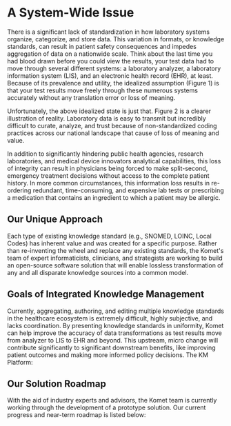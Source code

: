 # A System-Wide Issue

There is a significant lack of standardization in how laboratory systems organize, categorize, and store data. This
variation in formats, or knowledge standards, can result in patient safety consequences and impedes aggregation of data
on a nationwide scale. Think about the last time you had blood drawn before you could view the results, your test data
had to move through several different systems: a laboratory analyzer, a laboratory information system (LIS), and an
electronic health record (EHR), at least. Because of its prevalence and utility, the idealized assumption (Figure 1) is
that your test results move freely through these numerous systems accurately without any translation error or loss of
meaning.

<!-- <img src={require('./images/expectations.png').default} /> -->

Unfortunately, the above idealized state is just that. Figure 2 is a clearer illustration of reality. Laboratory data is
easy to transmit but incredibly difficult to curate, analyze, and trust because of non-standardized coding practices
across our national landscape that cause of loss of meaning and value.

<!-- <img src={require('./images/reality.png').default} /> -->

In addition to significantly hindering public health agencies, research laboratories, and medical device innovators
analytical capabilities, this loss of integrity can result in physicians being forced to make split-second, emergency
treatment decisions without access to the complete patient history. In more common circumstances, this information loss
results in re-ordering redundant, time-consuming, and expensive lab tests or prescribing a medication that contains an
ingredient to which a patient may be allergic.

## Our Unique Approach

Each type of existing knowledge standard (e.g., SNOMED, LOINC, Local Codes) has inherent value and was created for a
specific purpose. Rather than re-inventing the wheel and replace any existing standards, the Komet's team of expert
informaticists, clinicians, and strategists are working to build an open-source software solution that will enable
lossless transformation of any and all disparate knowledge sources into a common model.

<!-- <img src={require('./images/harmonized.png').default} /> -->

## Goals of Integrated Knowledge Management

Currently, aggregating, authoring, and editing multiple knowledge standards in the healthcare ecosystem is extremely
difficult, highly subjective, and lacks coordination. By presenting knowledge standards in uniformity, Komet can help
improve the accuracy of data transformations as test results move from analyzer to LIS to EHR and beyond. This upstream,
micro change will contribute significantly to significant downstream benefits, like improving patient outcomes and
making more informed policy decisions. The KM Platform:

<!-- <img src={require('./images/goals.png').default} /> -->

## Our Solution Roadmap

With the aid of industry experts and advisors, the Komet team is currently working through the development of a
prototype solution. Our current progress and near-term roadmap is listed below:

<!-- <img src={require('./images/roadmap.png').default} /> -->
